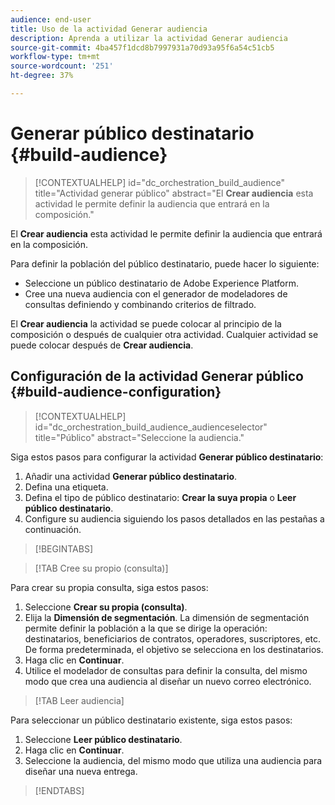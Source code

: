 ```yaml
---
audience: end-user
title: Uso de la actividad Generar audiencia
description: Aprenda a utilizar la actividad Generar audiencia
source-git-commit: 4ba457f1dcd8b7997931a70d93a95f6a54c51cb5
workflow-type: tm+mt
source-wordcount: '251'
ht-degree: 37%

---
```



# Generar público destinatario {#build-audience}

>[!CONTEXTUALHELP]
>id="dc_orchestration_build_audience"
>title="Actividad generar público"
>abstract="El **Crear audiencia** esta actividad le permite definir la audiencia que entrará en la composición."

El **Crear audiencia** esta actividad le permite definir la audiencia que entrará en la composición.

Para definir la población del público destinatario, puede hacer lo siguiente:

<!--* Select an existing audience, created as a list in the client console.-->
* Seleccione un público destinatario de Adobe Experience Platform.
* Cree una nueva audiencia con el generador de modeladores de consultas definiendo y combinando criterios de filtrado.

El **Crear audiencia** la actividad se puede colocar al principio de la composición o después de cualquier otra actividad. Cualquier actividad se puede colocar después de **Crear audiencia**.

## Configuración de la actividad Generar público {#build-audience-configuration}

>[!CONTEXTUALHELP]
>id="dc_orchestration_build_audience_audienceselector"
>title="Público"
>abstract="Seleccione la audiencia."

Siga estos pasos para configurar la actividad **Generar público destinatario**:

1. Añadir una actividad **Generar público destinatario**.
1. Defina una etiqueta.
1. Defina el tipo de público destinatario: **Crear la suya propia** o **Leer público destinatario**.
1. Configure su audiencia siguiendo los pasos detallados en las pestañas a continuación.

>[!BEGINTABS]

>[!TAB Cree su propio (consulta)]

Para crear su propia consulta, siga estos pasos:

1. Seleccione **Crear su propia (consulta)**.
1. Elija la **Dimensión de segmentación**. La dimensión de segmentación permite definir la población a la que se dirige la operación: destinatarios, beneficiarios de contratos, operadores, suscriptores, etc. De forma predeterminada, el objetivo se selecciona en los destinatarios.<!-- [Learn more about targeting dimensions](../../audience/about-recipients.md#targeting-dimensions)-->
1. Haga clic en **Continuar**.
1. Utilice el modelador de consultas para definir la consulta, del mismo modo que crea una audiencia al diseñar un nuevo correo electrónico. <!--[Learn how to work with the query modeler](../../query/query-modeler-overview.md)-->

>[!TAB Leer audiencia]

Para seleccionar un público destinatario existente, siga estos pasos:

1. Seleccione **Leer público destinatario**.
1. Haga clic en **Continuar**.
1. Seleccione la audiencia, del mismo modo que utiliza una audiencia para diseñar una nueva entrega. <!--Refer to this [section](../../audience/add-audience.md).-->

>[!ENDTABS]

<!--
## Examples{#build-audience-examples}

Here is an example of a workflow with two **Build audience** activities. The first one targets the poker players audience, followed by an email delivery. The second one targets the VIP clients audience, followed by an SMS delivery.

![](../assets/workflow-audience-example.png)
-->
